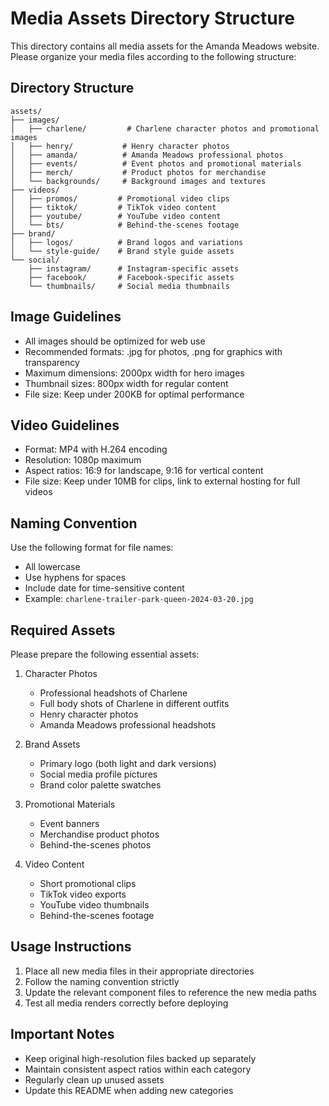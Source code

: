 # Media Assets Directory Structure

This directory contains all media assets for the Amanda Meadows website. Please organize your media files according to the following structure:

## Directory Structure

```
assets/
├── images/
│   ├── charlene/         # Charlene character photos and promotional images
│   ├── henry/           # Henry character photos
│   ├── amanda/          # Amanda Meadows professional photos
│   ├── events/          # Event photos and promotional materials
│   ├── merch/           # Product photos for merchandise
│   └── backgrounds/     # Background images and textures
├── videos/
│   ├── promos/         # Promotional video clips
│   ├── tiktok/         # TikTok video content
│   ├── youtube/        # YouTube video content
│   └── bts/            # Behind-the-scenes footage
├── brand/
│   ├── logos/          # Brand logos and variations
│   └── style-guide/    # Brand style guide assets
└── social/
    ├── instagram/      # Instagram-specific assets
    ├── facebook/       # Facebook-specific assets
    └── thumbnails/     # Social media thumbnails
```

## Image Guidelines

- All images should be optimized for web use
- Recommended formats: .jpg for photos, .png for graphics with transparency
- Maximum dimensions: 2000px width for hero images
- Thumbnail sizes: 800px width for regular content
- File size: Keep under 200KB for optimal performance

## Video Guidelines

- Format: MP4 with H.264 encoding
- Resolution: 1080p maximum
- Aspect ratios: 16:9 for landscape, 9:16 for vertical content
- File size: Keep under 10MB for clips, link to external hosting for full videos

## Naming Convention

Use the following format for file names:
- All lowercase
- Use hyphens for spaces
- Include date for time-sensitive content
- Example: `charlene-trailer-park-queen-2024-03-20.jpg`

## Required Assets

Please prepare the following essential assets:

1. Character Photos
   - Professional headshots of Charlene
   - Full body shots of Charlene in different outfits
   - Henry character photos
   - Amanda Meadows professional headshots

2. Brand Assets
   - Primary logo (both light and dark versions)
   - Social media profile pictures
   - Brand color palette swatches

3. Promotional Materials
   - Event banners
   - Merchandise product photos
   - Behind-the-scenes photos

4. Video Content
   - Short promotional clips
   - TikTok video exports
   - YouTube video thumbnails
   - Behind-the-scenes footage

## Usage Instructions

1. Place all new media files in their appropriate directories
2. Follow the naming convention strictly
3. Update the relevant component files to reference the new media paths
4. Test all media renders correctly before deploying

## Important Notes

- Keep original high-resolution files backed up separately
- Maintain consistent aspect ratios within each category
- Regularly clean up unused assets
- Update this README when adding new categories